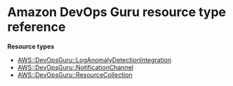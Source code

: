 # Amazon DevOps Guru resource type reference<a name="AWS_DevOpsGuru"></a>

**Resource types**

- [AWS::DevOpsGuru::LogAnomalyDetectionIntegration](aws-resource-devopsguru-loganomalydetectionintegration.md)
- [AWS::DevOpsGuru::NotificationChannel](aws-resource-devopsguru-notificationchannel.md)
- [AWS::DevOpsGuru::ResourceCollection](aws-resource-devopsguru-resourcecollection.md)
